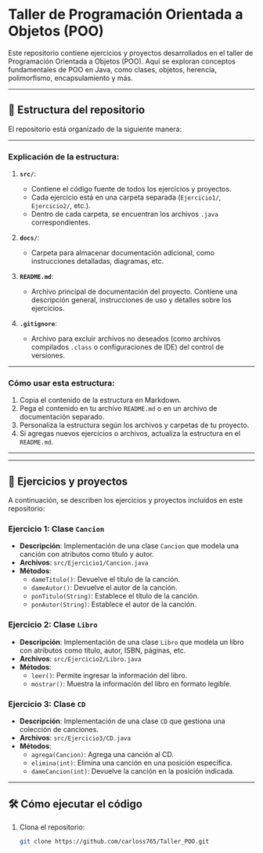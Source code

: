 # Taller de Programación Orientada a Objetos (POO)

Este repositorio contiene ejercicios y proyectos desarrollados en el taller de Programación Orientada a Objetos (POO). Aquí se exploran conceptos fundamentales de POO en Java, como clases, objetos, herencia, polimorfismo, encapsulamiento y más.

---

## 📁 Estructura del repositorio

El repositorio está organizado de la siguiente manera:


---

### **Explicación de la estructura:**

1. **`src/`**:
   - Contiene el código fuente de todos los ejercicios y proyectos.
   - Cada ejercicio está en una carpeta separada (`Ejercicio1/`, `Ejercicio2/`, etc.).
   - Dentro de cada carpeta, se encuentran los archivos `.java` correspondientes.

2. **`docs/`**:
   - Carpeta para almacenar documentación adicional, como instrucciones detalladas, diagramas, etc.

3. **`README.md`**:
   - Archivo principal de documentación del proyecto. Contiene una descripción general, instrucciones de uso y detalles sobre los ejercicios.

4. **`.gitignore`**:
   - Archivo para excluir archivos no deseados (como archivos compilados `.class` o configuraciones de IDE) del control de versiones.

---

### **Cómo usar esta estructura:**

1. Copia el contenido de la estructura en Markdown.
2. Pega el contenido en tu archivo `README.md` o en un archivo de documentación separado.
3. Personaliza la estructura según los archivos y carpetas de tu proyecto.
4. Si agregas nuevos ejercicios o archivos, actualiza la estructura en el `README.md`.

---


---

## 🚀 Ejercicios y proyectos

A continuación, se describen los ejercicios y proyectos incluidos en este repositorio:

### Ejercicio 1: Clase `Cancion`
- **Descripción**: Implementación de una clase `Cancion` que modela una canción con atributos como título y autor.
- **Archivos**: `src/Ejercicio1/Cancion.java`
- **Métodos**:
  - `dameTitulo()`: Devuelve el título de la canción.
  - `dameAutor()`: Devuelve el autor de la canción.
  - `ponTitulo(String)`: Establece el título de la canción.
  - `ponAutor(String)`: Establece el autor de la canción.

### Ejercicio 2: Clase `Libro`
- **Descripción**: Implementación de una clase `Libro` que modela un libro con atributos como título, autor, ISBN, páginas, etc.
- **Archivos**: `src/Ejercicio2/Libro.java`
- **Métodos**:
  - `leer()`: Permite ingresar la información del libro.
  - `mostrar()`: Muestra la información del libro en formato legible.

### Ejercicio 3: Clase `CD`
- **Descripción**: Implementación de una clase `CD` que gestiona una colección de canciones.
- **Archivos**: `src/Ejercicio3/CD.java`
- **Métodos**:
  - `agrega(Cancion)`: Agrega una canción al CD.
  - `elimina(int)`: Elimina una canción en una posición específica.
  - `dameCancion(int)`: Devuelve la canción en la posición indicada.

---

## 🛠️ Cómo ejecutar el código

1. Clona el repositorio:
   ```bash
   git clone https://github.com/carloss765/Taller_POO.git
